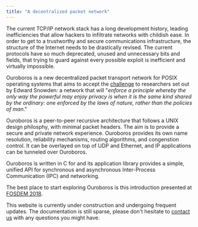 ```yaml
---
title: "A decentralized packet network"
---
```


The current TCP/IP network stack has a long development history,
leading inefficiencies that allow hackers to infiltrate networks with
childish ease. In order to get to a trustworthy and secure
communications infrastructure, the structure of the Internet needs to
be drastically revised. The current protocols have so much deprecated,
unused and unnecessary bits and fields, that trying to guard against
every possible exploit is inefficient and virtually impossible.

Ouroboros is a new decentralized packet transport network for POSIX
operating systems that aims to accept the
[challenge](https://www.theatlantic.com/politics/archive/2014/05/edward-snowdens-other-motive-for-leaking/370068/)
to researchers set out by Edward Snowden: a network that will
"*enforce a principle whereby the only way the powerful may enjoy
privacy is when it is the same kind shared by the ordinary: one
enforced by the laws of nature, rather than the policies of man*."

Ouroboros is a peer-to-peer recursive architecture that follows a UNIX
design philosphy, with minimal packet headers. The aim is to provide a
secure and private network experience. Ouroboros provides its own name
resolution, reliability mechanisms, routing algorithms, and
congenstion control. It can be overlayed on top of UDP and Ethernet,
and IP applications can be tunneled over Ouroboros.

Ouroboros is written in C for and its application library provides a
simple, unified API for synchronous and asynchronous Inter-Process
Communication (IPC) and networking.

The best place to start exploring Ouroboros is this introduction
presented at [FOSDEM
2018](https://www.fosdem.org/2018/schedule/event/ipc/).

This website is currently under construction and undergoing frequent
updates. The documentation is still sparse, please don't hesitate to
[contact us](/contribute) with any questions you might have.
